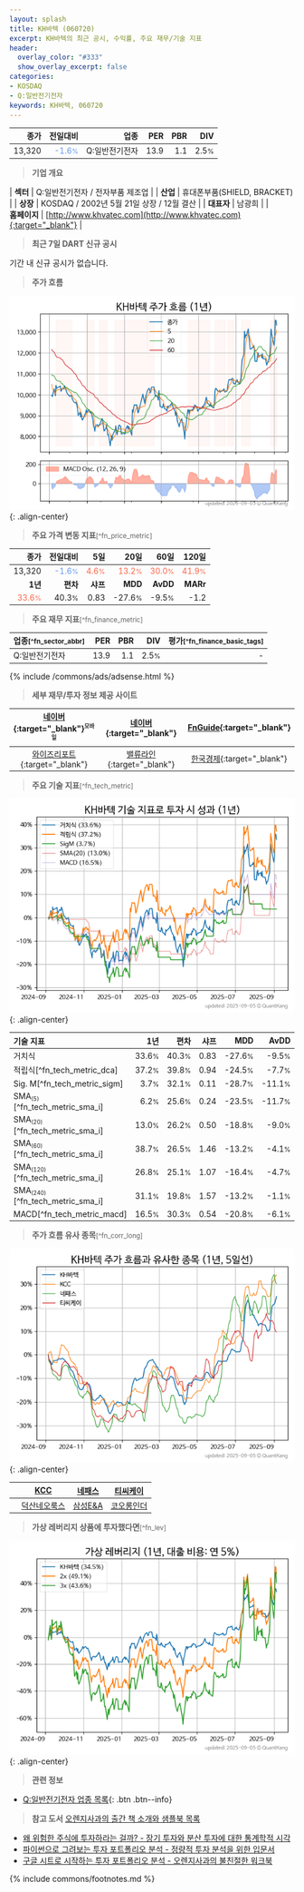 ```yaml
---
layout: splash
title: KH바텍 (060720)
excerpt: KH바텍의 최근 공시, 수익률, 주요 재무/기술 지표
header:
  overlay_color: "#333"
  show_overlay_excerpt: false
categories:
- KOSDAQ
- Q:일반전기전자
keywords: KH바텍, 060720
---
```


| **종가** | **전일대비** | **업종** | **PER** | **PBR** | **DIV** |
| -------: | -----------: | -------: | ------: | ------: | ------: |
| 13,320 | <span style="color: cornflowerblue">-1.6<small>%</small></span> | Q:일반전기전자 | 13.9 | 1.1 | 2.5<small>%</small> |

<!-- more -->


> **기업 개요**<a id="company"></a>

| <span style="white-space:nowrap;">**섹터**</span> | Q:일반전기전자 / 전자부품 제조업 |
| <span style="white-space:nowrap;">**산업**</span> | 휴대폰부품(SHIELD, BRACKET) |
| <span style="white-space:nowrap;">**상장**</span> | KOSDAQ / 2002년 5월 21일 상장 / 12월 결산 |
| <span style="white-space:nowrap;">**대표자**</span> | 남광희 |
| <span style="white-space:nowrap;">**홈페이지**</span> | [http://www.khvatec.com](http://www.khvatec.com){:target="_blank"} |


> **최근 7일 DART 신규 공시**<a id="dart"></a>

기간 내 신규 공시가 없습니다.


> **주가 흐름**<a id="price"></a>

![060720](/stock/images/060720.png){: .align-center}


> **주요 가격 변동 지표**<small>[^fn_price_metric]</small>

| **종가** | **전일대비** | **5일** | **20일** | **60일** | **120일** |
| -------: | -----------: | ------: | -------: | -------: | --------: |
| 13,320 | <span style="color: cornflowerblue">-1.6<small>%</small></span> | <span style="color: tomato">4.6<small>%</small></span> | <span style="color: tomato">13.2<small>%</small></span> | <span style="color: tomato">30.0<small>%</small></span> | <span style="color: tomato">41.9<small>%</small></span> |
| **1년** | **편차** | **샤프** | **MDD** | **AvDD** | **MARr** |
| <span style="color: tomato">33.6<small>%</small></span> | 40.3<small>%</small> | 0.83 | -27.6<small>%</small> | -9.5<small>%</small> | -1.2 |


> **주요 재무 지표**<small>[^fn_finance_metric]</small>

| **업종**<small>[^fn_sector_abbr]</small> | **PER** | **PBR** | **DIV** | **평가**<small>[^fn_finance_basic_tags]</small> |
| :--------------------------------------- | ------: | ------: | ------: | ----------------------------------------------: |
| Q:일반전기전자 | 13.9 | 1.1 | 2.5<small>%</small> | - |



{% include /commons/ads/adsense.html %}

> **세부 재무/투자 정보 제공 사이트**

| [네이버](https://m.stock.naver.com/domestic/stock/060720/finance/summary){:target="_blank"}<sup><small>모바일</small></sup> | [네이버](https://finance.naver.com/item/coinfo.naver?code=060720){:target="_blank"} | [FnGuide](https://comp.fnguide.com/SVO2/ASP/SVD_Invest.asp?gicode=A060720&MenuYn=Y){:target="_blank"} |
| :---: | :---: | :---: |
| [와이즈리포트](https://comp.wisereport.co.kr/company/c1040001.aspx?cmp_cd=060720){:target="_blank"} | [밸류라인](https://www.valueline.co.kr/finance/summary/060720){:target="_blank"} | [한국경제](https://markets.hankyung.com/stock/060720/financial-summary){:target="_blank"} |


> **주요 기술 지표**<small>[^fn_tech_metric]</small>


![060720](/stock/images/060720_tech.png){: .align-center}

| **기술 지표** | **1년** | **편차** | **샤프** | **MDD** | **AvDD** |
| :------------ | ------: | -----------: | -------: | ------: | -------: |
| 거치식 | 33.6<small>%</small> | 40.3<small>%</small> | 0.83 | -27.6<small>%</small> | -9.5<small>%</small> |
| 적립식[^fn_tech_metric_dca] | 37.2<small>%</small> | 39.8<small>%</small> | 0.94 | -24.5<small>%</small> | -7.7<small>%</small> |
| Sig. M[^fn_tech_metric_sigm] | 3.7<small>%</small> | 32.1<small>%</small> | 0.11 | -28.7<small>%</small> | -11.1<small>%</small> |
| SMA<small><sub>(5)</sub></small>[^fn_tech_metric_sma_i] | 6.2<small>%</small> | 25.6<small>%</small> | 0.24 | -23.5<small>%</small> | -11.7<small>%</small> |
| SMA<small><sub>(20)</sub></small>[^fn_tech_metric_sma_i] | 13.0<small>%</small> | 26.2<small>%</small> | 0.50 | -18.8<small>%</small> | -9.0<small>%</small> |
| SMA<small><sub>(60)</sub></small>[^fn_tech_metric_sma_i] | 38.7<small>%</small> | 26.5<small>%</small> | 1.46 | -13.2<small>%</small> | -4.1<small>%</small> |
| SMA<small><sub>(120)</sub></small>[^fn_tech_metric_sma_i] | 26.8<small>%</small> | 25.1<small>%</small> | 1.07 | -16.4<small>%</small> | -4.7<small>%</small> |
| SMA<small><sub>(240)</sub></small>[^fn_tech_metric_sma_i] | 31.1<small>%</small> | 19.8<small>%</small> | 1.57 | -13.2<small>%</small> | -1.1<small>%</small> |
| MACD[^fn_tech_metric_macd] | 16.5<small>%</small> | 30.3<small>%</small> | 0.54 | -20.8<small>%</small> | -6.1<small>%</small> |


> **주가 흐름 유사 종목**<a id="corr"></a><small>[^fn_corr_long]</small>

![060720](/stock/images/060720_corr.png){: .align-center}

|       | [KCC](/002380/) | [네패스](/033640/) | [티씨케이](/064760/) |
| :---: | :------------------------------------: | :------------------------------------: | :------------------------------------: |
|       | [덕산네오룩스](/213420/) | [삼성E&A](/028050/) | [코오롱인더](/120110/) |


> **가상 레버리지 상품에 투자했다면**<a id="2x"></a><small>[^fn_lev]</small>

![060720](/stock/images/060720_2x.png){: .align-center}


> **관련 정보**

- [Q:일반전기전자 업종 목록](/stats/sector/kosdaq_업종_일반전기전자_종목/){: .btn .btn--info}

> **참고 도서** [오렌지사과의 출간 책 소개와 샘플북 목록](https://kongdori.tistory.com/691)

- [왜 위험한 주식에 투자하라는 걸까? - 장기 투자와 분산 투자에 대한 통계학적 시각](https://kongdori.tistory.com/421)
- [파이썬으로 그려보는 투자 포트폴리오 분석  - 정량적 투자 분석을 위한 입문서](https://kongdori.tistory.com/643)
- [구글 시트로 시작하는 투자 포트폴리오 분석 - 오렌지사과의 불친절한 워크북](https://kongdori.tistory.com/449)


{% include commons/footnotes.md %}